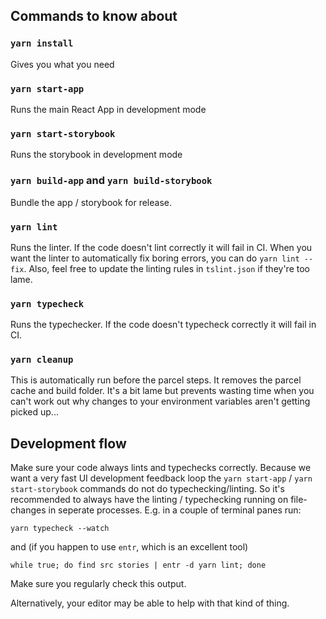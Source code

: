 ## Commands to know about

### `yarn install`

Gives you what you need

### `yarn start-app`

Runs the main React App in development mode

### `yarn start-storybook`

Runs the storybook in development mode

### `yarn build-app` and `yarn build-storybook`

Bundle the app / storybook for release.

### `yarn lint`

Runs the linter. If the code doesn't lint correctly it will fail in CI. When you
want the linter to automatically fix boring errors, you can do `yarn lint
--fix`. Also, feel free to update the linting rules in `tslint.json` if they're
too lame.

### `yarn typecheck`

Runs the typechecker. If the code doesn't typecheck correctly it will fail in
CI.

### `yarn cleanup`

This is automatically run before the parcel steps. It removes the parcel cache
and build folder. It's a bit lame but prevents wasting time when you can't work
out why changes to your environment variables aren't getting picked up...

## Development flow

Make sure your code always lints and typechecks correctly. Because we want a
very fast UI development feedback loop the `yarn start-app` / `yarn
start-storybook` commands do not do typechecking/linting. So it's recommended to
always have the linting / typechecking running on file-changes in seperate
processes.  E.g. in a couple of terminal panes run:

    yarn typecheck --watch

and (if you happen to use `entr`, which is an excellent tool)

    while true; do find src stories | entr -d yarn lint; done

Make sure you regularly check this output.

Alternatively, your editor may be able to help with that kind of thing.

